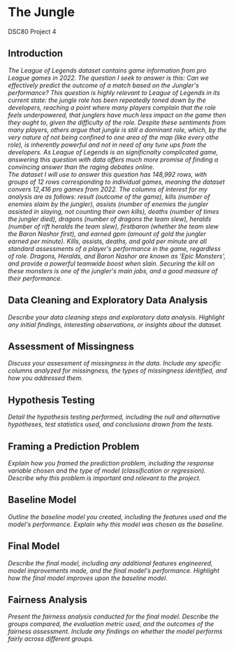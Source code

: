 # The Jungle
DSC80 Project 4

## Introduction

*The League of Legends dataset contains game information from pro League games in 2022. The question I seek to answer is this: Can we effectively predict the outcome of a match based on the Jungler's performance? This question is highly relevant to League of Legends in its current state: the jungle role has been repeatedly toned down by the developers, reaching a point where many players complain that the role feels underpowered, that junglers have much less impact on the game then they ought to, given the difficulty of the role. Despite these sentiments from many players, others argue that jungle is still a dominant role, which, by the very nature of not being confined to one area of the map (like every othe role), is inherently powerful and not in need of any tune ups from the developers. As League of Legends is an significnalty complicated game, answering this question with data offers much more promise of finding a convincing answer than the raging debates online.<br>The dataset I will use to answer this question has 148,992 rows, with groups of 12 rows corresponding to individual games, meaning the dataset convers 12,416 pro games from 2022. The columns of interest for my analysis are as follows: result (outcome of the game), kills (number of enemies slaim by the jungler), assists (number of enemies the jungler assisted in slaying, not counting their own kills), deaths (number of times the jungler died), dragons (number of dragons the team slew), heralds (number of rift heralds the team slew), firstbaron (whether the team slew the Baron Nashor first), and earned gpm (amount of gold the jungler earned per minute). Kills, assists, deaths, and gold per minute are all standard assessments of a player's performance in the game, regardless of role. Dragons, Heralds, and Baron Nashor are known as 'Epic Monsters', and provide a powerful teamwide boost when slain. Securing the kill on these monsters is one of the jungler's main jobs, and a good measure of their performance.*

## Data Cleaning and Exploratory Data Analysis

*Describe your data cleaning steps and exploratory data analysis. Highlight any initial findings, interesting observations, or insights about the dataset.*

## Assessment of Missingness

*Discuss your assessment of missingness in the data. Include any specific columns analyzed for missingness, the types of missingness identified, and how you addressed them.*

## Hypothesis Testing

*Detail the hypothesis testing performed, including the null and alternative hypotheses, test statistics used, and conclusions drawn from the tests.*

## Framing a Prediction Problem

*Explain how you framed the prediction problem, including the response variable chosen and the type of model (classification or regression). Describe why this problem is important and relevant to the project.*

## Baseline Model

*Outline the baseline model you created, including the features used and the model's performance. Explain why this model was chosen as the baseline.*

## Final Model

*Describe the final model, including any additional features engineered, model improvements made, and the final model's performance. Highlight how the final model improves upon the baseline model.*

## Fairness Analysis

*Present the fairness analysis conducted for the final model. Describe the groups compared, the evaluation metric used, and the outcomes of the fairness assessment. Include any findings on whether the model performs fairly across different groups.*

